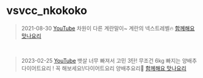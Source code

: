 # vsvcc_nkokoko
> 2021-08-30 [YouTube](https://youtu.be/5FmosbYV9sc) 차원이 다른 계란말이~ 계란의 넥스트레벨🔥 [함께해요 맛나요리](https://m.youtube.com/@youngjas_kitchen)
<br>

> 2023-02-25 [YouTube](https://youtu.be/1Ml4lpHA0NM) 뱃살 너무 빠져서 고민 3탄! 무조건 6kg 빠지는 양배추 다이어트요리 ! 꼭 해보세요!/다이어트요리 양배추요리💚 [함께해요 맛나요리](https://m.youtube.com/@%ED%95%A8%EA%BB%98%ED%95%B4%EC%9A%94_%EB%A7%9B%EB%82%98%EC%9A%94%EB%A6%AC)
> 
